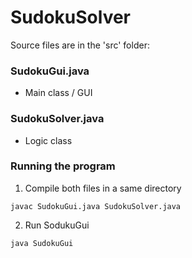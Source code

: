 # SudokuSolver
Source files are in the 'src' folder:
### SudokuGui.java
 - Main class / GUI
 
### SudokuSolver.java
 - Logic class
 
### Running the program
 1. Compile both files in a same directory
 
 ```
 javac SudokuGui.java SudokuSolver.java
 ```
 
 2. Run SodukuGui
 
 ```
 java SudokuGui
 ```
